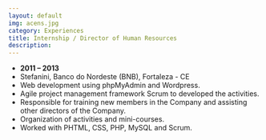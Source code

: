 ```yaml
---
layout: default
img: acens.jpg
category: Experiences
title: Internship / Director of Human Resources
description:
---
```


* __2011 – 2013__
* Stefanini, Banco do Nordeste (BNB), Fortaleza - CE
* Web development using phpMyAdmin and Wordpress.
* Agile project management framework Scrum to developed the activities.
* Responsible for training new members in the Company and assisting other directors of the Company.
* Organization of activities and mini-courses.
* Worked with PHTML, CSS, PHP, MySQL and Scrum.
